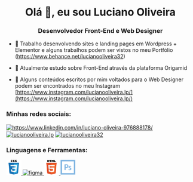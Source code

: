 <h1 align="center">Olá 👋, eu sou Luciano Oliveira</h1>
<h3 align="center">Desenvolvedor Front-End e Web Designer</h3>

- 🔭 Trabalho desenvolvendo sites e landing pages em Wordpress + Elementor e alguns trabalhos podem ser vistos no meu Portfólio (https://www.behance.net/lucianooliveira32)

- 🔭 Atualmente estudo sobre Front-End através da plataforma Origamid

- 📝 Alguns conteúdos escritos por mim voltados para o Web Designer podem ser encontrados no meu Instagram [https://www.instagram.com/lucianooliveira.lp/](https://www.instagram.com/lucianooliveira.lp/)

<h3 align="left">Minhas redes sociais:</h3>
<p align="left">
<a href="https://linkedin.com/in/https://www.linkedin.com/in/luciano-oliveira-976888178/" target="blank"><img align="center" src="https://raw.githubusercontent.com/rahuldkjain/github-profile-readme-generator/master/src/images/icons/Social/linked-in-alt.svg" alt="https://www.linkedin.com/in/luciano-oliveira-976888178/" height="30" width="40" /></a>
<a href="https://instagram.com/lucianooliveira.lp" target="blank"><img align="center" src="https://raw.githubusercontent.com/rahuldkjain/github-profile-readme-generator/master/src/images/icons/Social/instagram.svg" alt="lucianooliveira.lp" height="30" width="40" /></a>
<a href="https://www.behance.net/lucianooliveira32" target="blank"><img align="center" src="https://raw.githubusercontent.com/rahuldkjain/github-profile-readme-generator/master/src/images/icons/Social/behance.svg" alt="lucianooliveira32" height="30" width="40" /></a>
</p>

<h3 align="left">Linguagens e Ferramentas:</h3>
<p align="left"> <a href="https://www.w3schools.com/css/" target="_blank" rel="noreferrer"> <img src="https://raw.githubusercontent.com/devicons/devicon/master/icons/css3/css3-original-wordmark.svg" alt="css3" width="40" height="40"/> </a> <a href="https://www.figma.com/" target="_blank" rel="noreferrer"> <img src="https://www.vectorlogo.zone/logos/figma/figma-icon.svg" alt="figma" width="40" height="40"/> </a> <a href="https://www.w3.org/html/" target="_blank" rel="noreferrer"> <img src="https://raw.githubusercontent.com/devicons/devicon/master/icons/html5/html5-original-wordmark.svg" alt="html5" width="40" height="40"/> </a> <a href="https://www.photoshop.com/en" target="_blank" rel="noreferrer"> <img src="https://raw.githubusercontent.com/devicons/devicon/master/icons/photoshop/photoshop-line.svg" alt="photoshop" width="40" height="40"/> </a> </p>
